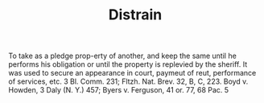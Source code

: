 ---
title: Distrain
letter: D
permalink: "/definitions/bld-distrain.html"
body: To take as a pledge prop-erty of another, and keep the same until he performs
  his obligation or until the property is replevied by the sheriff. It was used to
  secure an appearance in court, paymeut of reut, performance of services, etc. 3
  Bl. Comm. 231; Fltzh. Nat. Brev. 32, B, C, 223. Boyd v. Howden, 3 Daly (N. Y.) 457;
  Byers v. Ferguson, 41 or. 77, 68 Pac. 5
published_at: '2018-07-07'
source: Black's Law Dictionary 2nd Ed (1910)
layout: post
---